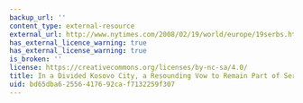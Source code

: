 ```yaml
---
backup_url: ''
content_type: external-resource
external_url: http://www.nytimes.com/2008/02/19/world/europe/19serbs.html
has_external_licence_warning: true
has_external_license_warning: true
is_broken: ''
license: https://creativecommons.org/licenses/by-nc-sa/4.0/
title: In a Divided Kosovo City, a Resounding Vow to Remain Part of Serbia
uid: bd65dba6-2556-4176-92ca-f7132259f307
---
```

